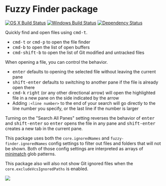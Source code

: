 # Fuzzy Finder package

[![OS X Build Status](https://travis-ci.org/atom/fuzzy-finder.svg?branch=master)](https://travis-ci.org/atom/fuzzy-finder) [![Windows Build Status](https://ci.appveyor.com/api/projects/status/b4b2dg5n9r1wdqad/branch/master?svg=true)](https://ci.appveyor.com/project/Atom/fuzzy-finder/branch/master) [![Dependency Status](https://david-dm.org/atom/fuzzy-finder.svg)](https://david-dm.org/atom/fuzzy-finder)

Quickly find and open files using <kbd>cmd-t</kbd>.

- <kbd>cmd-t</kbd> or <kbd>cmd-p</kbd> to open the file finder
- <kbd>cmd-b</kbd> to open the list of open buffers
- <kbd>cmd-shift-b</kbd> to open the list of Git modified and untracked files

When opening a file, you can control the behavior.

- <kbd>enter</kbd> defaults to opening the selected file without leaving the current pane
- <kbd>shift-enter</kbd> defaults to switching to another pane if the file is already open there
- <kbd>cmd-k</kbd> <kbd>right</kbd> (or any other directional arrow) will open the highlighted file in a new pane on the side indicated by the arrow
- Adding `:<line number>` to the end of your search will go directly to the line number you specify, or the last line if the number is larger

Turning on the "Search All Panes" setting reverses the behavior of <kbd>enter</kbd> and <kbd>shift-enter</kbd> so <kbd>enter</kbd> opens the file in any pane and <kbd>shift-enter</kbd> creates a new tab in the current pane.

This package uses both the `core.ignoredNames` and `fuzzy-finder.ignoredNames` config settings to filter out files and folders that will not be shown. Both of those config settings are interpreted as arrays of [minimatch](https://github.com/isaacs/minimatch) glob patterns.

This package also will also not show Git ignored files when the `core.excludeVcsIgnoredPaths` is enabled.

![](https://f.cloud.github.com/assets/671378/2241456/100db6b8-9cd3-11e3-9b3a-569c6b50cc60.png)
